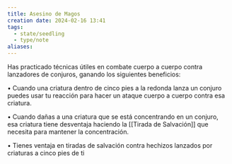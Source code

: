```yaml
---
title: Asesino de Magos
creation date: 2024-02-16 13:41
tags:
  - state/seedling
  - type/note
aliases:
---
```

Has practicado técnicas útiles en combate cuerpo a cuerpo contra lanzadores de conjuros, ganando los siguientes beneficios:

• Cuando una criatura dentro de cinco pies a la redonda lanza un conjuro puedes usar tu reacción
para hacer un ataque cuerpo a cuerpo contra esa criatura.

• Cuando dañas a una criatura que se está concentrando en un conjuro, esa criatura tiene
desventaja haciendo la [[Tirada de Salvación]] que necesita para mantener la concentración.

• Tienes ventaja en tiradas de salvación contra hechizos lanzados por criaturas a cinco pies de ti